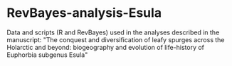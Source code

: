 # RevBayes-analysis-Esula
Data and scripts (R and RevBayes) used in the analyses described in the manuscript: "The conquest and diversification of leafy spurges across the Holarctic and beyond: biogeography and evolution of life-history of Euphorbia subgenus Esula"
